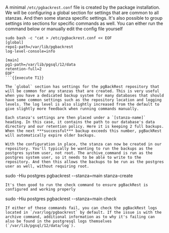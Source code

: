 A minimal `/etc/pgbackrest.conf` file is created by the package installation. We will be configuring a global section for settings that are common to all stanzas. And then some stanza specific settings. It's also possible to group settings into sections for specific commands as well. You can either run the command below or manually edit the config file yourself
```
sudo bash -c "cat > /etc/pgbackrest.conf << EOF
[global]
repo1-path=/var/lib/pgbackrest
log-level-console=info

[main]
pg1-path=/var/lib/pgsql/12/data
retention-full=2
EOF"
```{{execute T1}}

The `global` section has settings for the pgBackRest repository that will be common for any stanzas that are created. This is very useful when you have a dedicated backup system for many databases that should have some common settings such as the repository location and logging levels. The log level is also slightly increased from the default to give slightly more feedback when running commands manually.

Each stanza's settings are then placed under a `[stanza-name]` heading. In this case, it contains the path to our database's data directory and our retention policy. Here it is keeping 2 full backups. When the next ***successful*** backup exceeds this number, pgBackRest will automatically expire older backups.

With the configuration in place, the stanza can now be created in our repository. You'll typically be wanting to run the backups as the postgres system user, not root. The archive_command is run as the postgres system user, so it needs to be able to write to the repository. And then this allows the backups to be run as the postgres user as well, without requiring root.
```
sudo -Hiu postgres pgbackrest --stanza=main stanza-create
```{{execute T1}}
It's then good to run the check command to ensure pgBackRest is configured and working properly
```
sudo -Hiu postgres pgbackrest --stanza=main check
```{{execute T1}}
If either of these commands fail, you can check the pgBackRest logs located in `/var/log/pgbackrest` by default. If the issue is with the archive command, additional information as to why it's failing can also be found in the postgresql logs themselves (`/var/lib/pgsql/12/data/log`).
